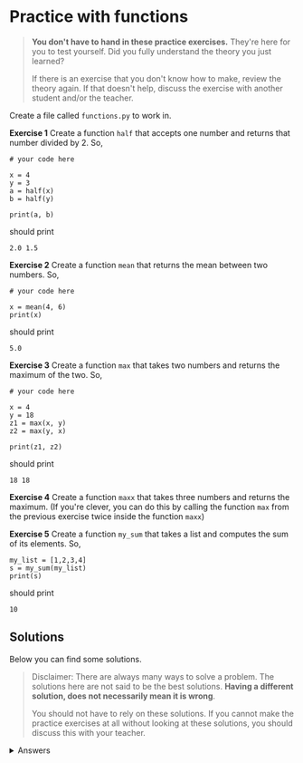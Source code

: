 # Practice with functions
> **You don't have to hand in these practice exercises.** They're here for you to test yourself. Did you fully understand the theory you just learned?
>
> If there is an exercise that you don't know how to make, review the theory again. If that doesn't help, discuss the exercise with another student and/or the teacher.


Create a file called `functions.py` to work in.

**Exercise 1** Create a function `half` that accepts one number and returns that number divided by 2. So,

    # your code here

    x = 4
    y = 3
    a = half(x)
    b = half(y)

    print(a, b)

should print

    2.0 1.5

**Exercise 2** Create a function `mean` that returns the mean between two numbers. So,

    # your code here

    x = mean(4, 6)
    print(x)

should print

    5.0

**Exercise 3** Create a function `max` that takes two numbers and returns the maximum of the two. So,

    # your code here

    x = 4
    y = 18
    z1 = max(x, y)
    z2 = max(y, x)

    print(z1, z2)

should print

    18 18

**Exercise 4** Create a function `maxx` that takes three numbers and returns the maximum. (If you're clever, you can do this by calling the function `max` from the previous exercise twice inside the function `maxx`)

**Exercise 5** Create a function `my_sum` that takes a list and computes the sum of its elements. So,

    my_list = [1,2,3,4]
    s = my_sum(my_list)
    print(s)

should print

    10


## Solutions
Below you can find some solutions.

> Disclaimer: There are always many ways to solve a problem. The solutions here are not said to be the best solutions.
**Having a different solution, does not necessarily mean it is wrong**.
>
> You should not have to rely on these solutions. If you cannot make the practice exercises at all without looking at these solutions, you should discuss this with your teacher.

<details markdown="1"><summary  markdown="span">Answers</summary>

**Exercise 1**

    def half(val):
        c = val / 2
        return c

    x = 4
    y = 3
    a = half(x)
    b = half(y)

    print(a, b)

**Exercise 2**

    def mean(a, b):
        c = (a + b) / 2
        return c

    x = mean(4, 6)
    print(x)

**Exercise 3**

    def max(a, b):
        if a < b:
            return b
        else:
            return a

    x = 4
    y = 18
    z1 = max(x, y)
    z2 = max(y, x)

    print(z1, z2)

**Exercise 4**

    def maxx(a, b, c):
        max1 = max(a, b)
        max2 = max(max1, c)
        return max2

    m = maxx(1, 9, 4)
    print(m)

**Exercise 5**

    def my_sum(lst):
        acc = 0
        for number in lst:
            acc += number
        return acc

    my_list = [1,2,3,4]
    s = my_sum(my_list)
    print(s)

</details>
